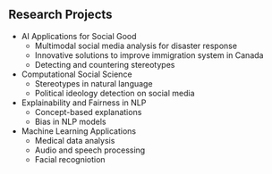 


## Research Projects
* AI Applications for Social Good
  - Multimodal social media analysis for disaster response
  - Innovative solutions to improve immigration system in Canada
  - Detecting and countering stereotypes
* Computational Social Science
  - Stereotypes in natural language
  - Political ideology detection on social media
* Explainability and Fairness in NLP
  - Concept-based explanations
  - Bias in NLP models
* Machine Learning Applications
  - Medical data analysis
  - Audio and speech processing
  - Facial recogniotion 
